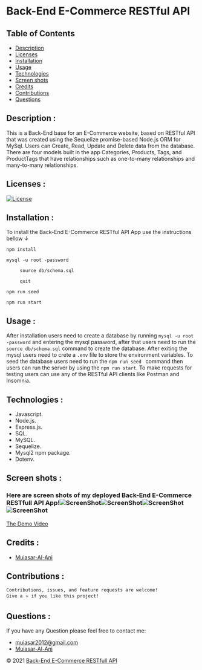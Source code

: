 
# Back-End E-Commerce RESTful API

## Table of Contents

- [Description](#description-)
- [Licenses](#licenses-)
- [Installation](#installation-)
- [Usage](#usage-)
- [Technologies](#technologies-)
- [Screen shots](#screen-shots-)
- [Credits](#credits-)
- [Contributions](#contributions-)
- [Questions](#questions-)


## Description : 
This is a Back-End base for an E-Commerce website, based on RESTful API that was created using the Sequelize promise-based Node.js ORM for MySql. Users can Create, Read, Update and Delete data from the database. There are four models built in the app Categories, Products, Tags, and ProductTags that have relationships such as one-to-many relationships and many-to-many relationships.

## Licenses :
[![License](https://img.shields.io/badge/License-MIT-yellow.svg)](https://opensource.org/licenses/MIT)





## Installation : 
To install the Back-End E-Commerce RESTful API App use the instructions bellow &#8595;
```
npm install

mysql -u root -password

     source db/schema.sql

     quit

npm run seed 

npm run start

```


## Usage : 

After installation users need to create a database by running `mysql -u root -password` and entering the mysql password, after that users need to run the `source db/schema.sql` command to create the database. After exiting the mysql users need to crete a `.env` file to store the environment variables. To seed the database users need to run the `npm run seed ` command then users can run the server by using the `npm run start`. To make requests for testing users can use any of the RESTful API clients like Postman and Insomnia. 


## Technologies : 

-  Javascript.
-  Node.js.
-  Express.js.
-  SQL.
-  MySQL.
-  Sequelize.
-  Mysql2 npm package.
-  Dotenv.

## Screen shots : 
### Here are screen shots of my deployed Back-End E-Commerce RESTfull API App!![ScreenShot](a;sldjk,askljd)![ScreenShot](skldjaf;sdjk)![ScreenShot](alkdsjf;adlsjkf;lk)![ScreenShot]()

[The Demo Video](s;dljfa;asdjk)

## Credits :

- [Muiasar-Al-Ani](https://github.com/Muiasar-Al-Ani)


## Contributions :
    Contributions, issues, and feature requests are welcome!
    Give a ⭐️ if you like this project!



## Questions : 
If you have any Question please feel free to contact me:
- muiasar2012@gmail.com
- [Muiasar-Al-Ani](https://github.com/Muiasar-Al-Ani)



&copy; 2021 [Back-End E-Commerce RESTfull API](https://github.com/Muiasar-Al-Ani)

